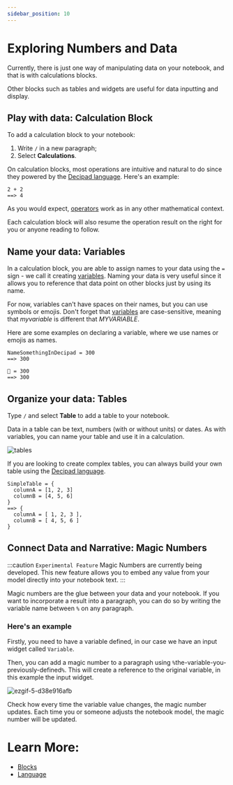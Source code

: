 ```yaml
---
sidebar_position: 10
---
```


# Exploring Numbers and Data

Currently, there is just one way of manipulating data on your notebook, and that is with calculations blocks.

Other blocks such as tables and widgets are useful for data inputting and display.

## Play with data: Calculation Block

To add a calculation block to your notebook:

1. Write `/` in a new paragraph;
2. Select **Calculations**.

On calculation blocks, most operations are intuitive and natural to do since they powered by the [Decipad language](../language). Here's an example:

```deci live
2 + 2
==> 4
```

As you would expect, [operators](../language/numbers/arithmetic-functions) work as in any other mathematical context.

Each calculation block will also resume the operation result on the right for you or anyone reading to follow.

## Name your data: Variables

In a calculation block, you are able to assign names to your data using the `=` sign - we call it creating [variables](/docs/language/variables). Naming your data is very useful since it allows you to reference that data point on other blocks just by using its name.

For now, variables can't have spaces on their names, but you can use symbols or emojis. Don't forget that [variables](/docs/language/variables) are case-sensitive, meaning that _myvariable_ is different that _MYVARIABLE_.

Here are some examples on declaring a variable, where we use names or emojis as names.

```deci live
NameSomethingInDecipad = 300
==> 300
```

```deci live
🐙 = 300
==> 300
```

## Organize your data: Tables

Type `/` and select **Table** to add a table to your notebook.

Data in a table can be text, numbers (with or without units) or dates.
As with variables, you can name your table and use it in a calculation.

![tables](https://user-images.githubusercontent.com/76447845/146926068-463a1bc4-e70d-443d-a05b-6f49dcecf310.gif)

If you are looking to create complex tables, you can always build your own table using the [Decipad language](/docs/data-organization/tables).

```deci live
SimpleTable = {
  columnA = [1, 2, 3]
  columnB = [4, 5, 6]
}
==> {
  columnA = [ 1, 2, 3 ],
  columnB = [ 4, 5, 6 ]
}
```

## Connect Data and Narrative: Magic Numbers

:::caution `Experimental Feature`
Magic Numbers are currently being developed. This new feature allows you to embed any value from your model directly into your notebook text.
:::

Magic numbers are the glue between your data and your notebook. If you want to incorporate a result into a paragraph, you can do so by writing the variable name between `%` on any paragraph.

### Here's an example

Firstly, you need to have a variable defined, in our case we have an input widget called `Variable`.

Then, you can add a magic number to a paragraph using `%`the-variable-you-previously-defined`%`. This will create a reference to the original variable, in this example the input widget.

![ezgif-5-d38e916afb](https://user-images.githubusercontent.com/12210180/166690768-26c0d9a8-e08d-4666-9243-eecc8f8f095b.gif)

Check how every time the variable value changes, the magic number updates. Each time you or someone adjusts the notebook model, the magic number will be updated.

# Learn More:

- [Blocks](/blocks)
- [Language](/language)
